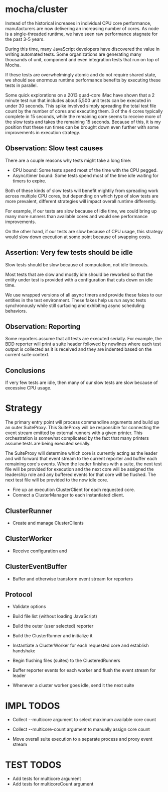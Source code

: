 
# mocha/cluster
Instead of the historical increases in individual CPU core performance,
manufacturers are now delivering an increasing number of cores. As node is a
single-threaded runtime, we have seen raw performance stagnate for the past 3-5
years.

During this time, many JavaScript developers have discovered the value in
writing automated tests. Some organizations are generating many thousands of
unit, component and even integration tests that run on top of Mocha.

If these tests are overwhelmingly  atomic and do not require shared state, we
should see enormous runtime performance benefits by executing these tests in
parallel.

Some quick explorations on a 2013 quad-core iMac have shown that a 2 minute
test run that includes about 5,500 unit tests can be executed in under 30
seconds. This spike involved simply spreading the total test file count
by the number of cores and executing them. 3 of the 4 cores typically
complete in 15 seconds, while the remaining core seems to receive more of
the slow tests and takes the remaining 15 seconds. Because of this, it is
my position that these run times can be brought down even further with some
improvements in execution strategy.

## Observation: Slow test causes
There are a couple reasons why tests might take a long time:

* CPU bound: Some tests spend most of the time with the CPU pegged.
* Async/timer bound: Some tests spend most of the time idle waiting for
    timers to expire.

Both of these kinds of slow tests will benefit mightily from spreading work
across multiple CPU cores, but depending on which type of slow tests are more
prevalent, different strategies will impact overall runtime differently.

For example, if our tests are slow because of idle time, we could bring up
many more runners than available cores and would see performance improvements.

On the other hand, if our tests are slow because of CPU usage, this strategy
would slow down execution at some point because of swapping costs.

## Assertion: Very few tests should be idle
Slow tests should be slow because of computation, not idle timeouts.

Most tests that are slow and mostly idle should be reworked so that the entity
under test is provided with a configuration that cuts down on idle time.

We use wrapped versions of all async timers and provide these fakes to our
entities in the test environment. These fakes help us run async tests
synchronously while still surfacing and exhibiting async scheduling behaviors.


## Observation: Reporting
Some reporters assume that all tests are executed serially. For example, the
BDD reporter will print a suite header followed by newlines where each test
output is collected as it is received and they are indented based on the
current suite context.


## Conclusions
If very few tests are idle, then many of our slow tests are slow because of
excessive CPU usage.


# Strategy
The primary entry point will process commandline arguments and build up an
outer SuiteProxy. This SuiteProxy will be responsible for connecting the event
stream emitted by external runners with a given printer. This orchestration
is somewhat complicated by the fact that many printers assume tests are being
executed serially.

The SuiteProxy will determine which core is currently acting as the leader and
will forward that event stream to the current reporter and buffer each
remaining core's events. When the leader finishes with a suite, the next test
file will be provided for execution and the next core will be assigned the
leadership role and any buffered events for that core will be flushed. The next
test file will be provided to the now idle core.

* Fire up an execution ClusterClient for each requested core.
* Connect a ClusterManager to each instantiated client.


## ClusterRunner
* Create and manage ClusterClients

## ClusterWorker
* Receive configuration and 

## ClusterEventBuffer
* Buffer and otherwise transform event stream for reporters


## Protocol
* Validate options
* Build file list (without loading JavaScript)

* Build the outer (user selected) reporter

* Build the ClusterRunner and initialize it

* Instantiate a ClusterWorker for each requested core and establish handshake

* Begin flushing files (suites) to the ClusteredRunners

* Buffer reporter events for each worker and flush the event stream for leader

* Whenever a cluster worker goes idle, send it the next suite


# IMPL TODOS

* Collect --multicore argument to select maximum available core count
* Collect --multicore-count argument to manually assign core count

* Move overall suite execution to a separate process and proxy event stream


# TEST TODOS
* Add tests for multicore argument
* Add tests for multicoreCount argument
